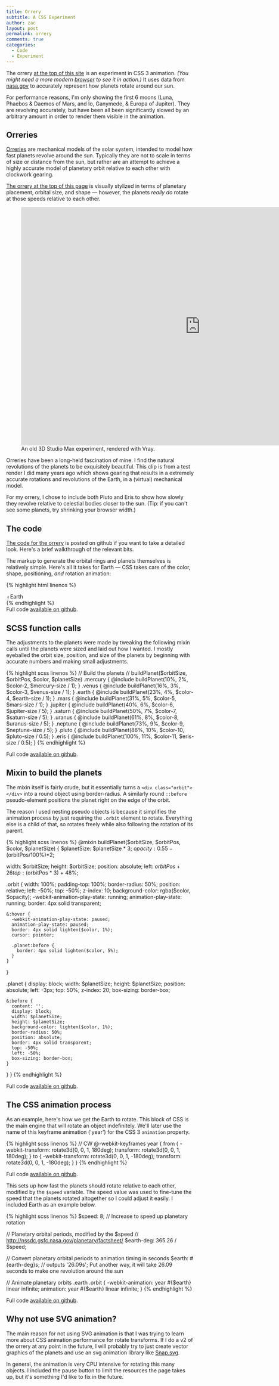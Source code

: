 ```yaml
---
title: Orrery
subtitle: A CSS Experiment
author: zac
layout: post
permalink: orrery
comments: true
categories:
  - Code
  - Experiment
---
```


The orrery <a href="/#top">at the top of this site</a> is an experiment in CSS 3 
animation. *(You might need a more modern <a href="https://www.google.com/chrome/browser/desktop/index.html">browser</a> to see it in action.)* It uses
data from <a href="http://nssdc.gsfc.nasa.gov/planetary/factsheet/">nasa.gov</a>
to accurately represent how planets rotate around our sun.

For performance reasons, I'm only showing the first 6 moons (Luna, Phaebos & Daemos of Mars, and Io, Ganymede, & Europa of Jupiter). They are revolving
accurately, but have been all been significantly slowed by an arbitrary amount in order to render
them visible in the animation.

<!-- more -->
<div class="anchor-offset" id="more"></div>

## Orreries

<a href="http://en.wikipedia.org/wiki/Orrery">Orreries</a> are mechanical models of the solar system, intended to model how fast planets revolve around the sun. Typically they are not to scale in terms of size or distance from the sun, but rather are an attempt to achieve a highly accurate model of planetary orbit relative to each other with clockwork gearing.

<a href="#top">The orrery at the top of this page</a> is visually stylized in terms of planetary placement, orbital size, and shape &mdash; however, the planets *really do* rotate at those speeds relative to each other.

<figure><iframe width="960" height="640" src="https://www.youtube-nocookie.com/embed/-cquQ29Glos?rel=0&amp;controls=0&amp;autoplay=1&amp;loop=1" frameborder="0" allowfullscreen></iframe><figcaption>An old 3D Studio Max experiment, rendered with Vray.</figcaption></figure>

Orreries have been a long-held fascination of mine. I find the natural revolutions of the planets to be exquisitely beautiful. This clip is from a test render I did many years ago which shows gearing that results in a extremely accurate rotations and revolutions of the Earth, in a (virtual) mechanical model.

For my orrery, I chose to include both Pluto and Eris to show how slowly they
revolve relative to celestial bodies closer to the sun. (Tip: if you can't see some
planets, try shrinking your browser width.)

## The code

<a href="https://github.com/zachalbert/zachalbert.com_v6#the-orrery">The code for
the orrery</a> is posted on github if you want to take a detailed look. Here's a brief walkthrough of the relevant bits.

The markup to generate the orbital rings and planets themselves is relatively simple. Here's all it takes for Earth &mdash; CSS takes care of the color, shape, positioning, *and* rotation animation:

{% highlight html linenos %}
<div class="earth" id="earth">
  <div class="label"><span class="symbol">♁</span>Earth</div>
  <div class="orbit">
    <div class="planet">
      <div class="satellite s_1"></div>
    </div>
  </div>
</div>
{% endhighlight %}
<div class="note">
  Full code <a href="https://github.com/zachalbert/zachalbert.com_v6#the-orrery">available on github</a>.
</div>

## SCSS function calls

The adjustments to the planets were made by tweaking the following mixin calls
until the planets were sized and laid out how I wanted. I mostly eyeballed the
orbit size, position, and size of the planets by beginning with accurate numbers
and making small adjustments.

{% highlight scss linenos %}
// Build the planets
// buildPlanet($orbitSize, $orbitPos, $color, $planetSize)
.mercury { @include buildPlanet(10%,  2%, $color-2, $mercury-size / 1); }
.venus   { @include buildPlanet(16%,  3%, $color-3, $venus-size / 1); }
.earth   { @include buildPlanet(23%,  4%, $color-4, $earth-size / 1); }
.mars    { @include buildPlanet(31%,  5%, $color-5, $mars-size / 1); }
.jupiter { @include buildPlanet(40%,  6%, $color-6, $jupiter-size / 5); }
.saturn  { @include buildPlanet(50%,  7%, $color-7, $saturn-size / 5); }
.uranus  { @include buildPlanet(61%,  8%, $color-8, $uranus-size / 5); }
.neptune { @include buildPlanet(73%,  9%, $color-9, $neptune-size / 5); }
.pluto   { @include buildPlanet(86%, 10%, $color-10, $pluto-size / 0.5); }
.eris    { @include buildPlanet(100%, 11%, $color-11, $eris-size / 0.5); }
{% endhighlight %}
<div class="note">
  Full code <a href="https://github.com/zachalbert/zachalbert.com_v6#the-orrery">available on github</a>.
</div>

## Mixin to build the planets

The mixin itself is fairly crude, but it essentially turns a `<div class="orbit"></div>`
into a round object using border-radius. A similarly round `::before` pseudo-element
positions the planet right on the edge of the orbit.

The reason I used nesting pseudo objects is because it simplifies the animation process by just requiring the `.orbit` element to rotate. Everything else is a child of that, so rotates freely while also following the rotation of its parent.

{% highlight scss linenos %}
@mixin buildPlanet($orbitSize, $orbitPos, $color, $planetSize) {
  $planetSize: $planetSize * 3;
  $opacity: 0.55 - ($orbitPos/100%)*2;

  width: $orbitSize;
  height: $orbitSize;
  position: absolute;
  left: $orbitPos + 26%;
  top: ($orbitPos * 3) + 48%;

  .orbit {
    width: 100%;
    padding-top: 100%;
    border-radius: 50%;
    position: relative;
    left: -50%;
    top: -50%;
    z-index: 10;
    background-color: rgba($color, $opacity);
    -webkit-animation-play-state: running;
    animation-play-state: running;
    border: 4px solid transparent;

    &:hover {
      -webkit-animation-play-state: paused;
      animation-play-state: paused;
      border: 4px solid lighten($color, 1%);
      cursor: pointer;

      .planet:before {
        border: 4px solid lighten($color, 5%);
      }
    }
  }

  .planet {
    display: block;
    width: $planetSize;
    height: $planetSize;
    position: absolute;
    left: -3px;
    top: 50%;
    z-index: 20;
    box-sizing: border-box;

    &:before {
      content: '';
      display: block;
      width: $planetSize;
      height: $planetSize;
      background-color: lighten($color, 1%);
      border-radius: 50%;
      position: absolute;
      border: 4px solid transparent;
      top: -50%;
      left: -50%;
      box-sizing: border-box;
    }
  }
}
{% endhighlight %}
<div class="note">
  Full code <a href="https://github.com/zachalbert/zachalbert.com_v6#the-orrery">available on github</a>.
</div>

## The CSS animation process

As an example, here's how we get the Earth to rotate. This block of CSS is the main
engine that will rotate an object indefinitely. We'll later use the name of this keyframe animation ('year') for the 
CSS 3 `animation` property.

{% highlight scss linenos %}
// CW
@-webkit-keyframes year {
  from {
    -webkit-transform: rotate3d(0, 0, 1, 180deg);
            transform: rotate3d(0, 0, 1, 180deg);
  }
  to {
    -webkit-transform: rotate3d(0, 0, 1, -180deg);
            transform: rotate3d(0, 0, 1, -180deg);
  }
}
{% endhighlight %}
<div class="note">
  Full code <a href="https://github.com/zachalbert/zachalbert.com_v6#the-orrery">available on github</a>.
</div>

This sets up how fast the planets should rotate relative to each other, modified by the `$speed` variable. The speed value was used to fine-tune the speed that the planets rotated altogether so I could adjust it easily. I included Earth as an example below.

{% highlight scss linenos %}
$speed:   8; // Increase to speed up planetary rotation

// Planetary orbital periods, modified by the $speed
// http://nssdc.gsfc.nasa.gov/planetary/factsheet/
$earth-deg:    365.26 / $speed;

// Convert planetary orbital periods to animation timing in seconds
$earth:        #{earth-deg}s; // outputs '26.09s'; Put another way, it will take 26.09 seconds to make one revolution around the sun

// Animate planetary orbits
.earth .orbit  { -webkit-animation: year #{$earth} linear infinite;
                         animation: year #{$earth} linear infinite; }
{% endhighlight %}
<div class="note">
  Full code <a href="https://github.com/zachalbert/zachalbert.com_v6#the-orrery">available on github</a>.
</div>

## Why not use SVG animation?

The main reason for not using SVG animation is that I was trying to learn more about CSS animation performance for rotate transforms. If I do a v2 of the orrery at any point in the future, I will probably try to just create vector graphics of the planets and use an svg animation library like <a href="http://snapsvg.io/">Snap.svg</a>.

In general, the animation is very CPU intensive for rotating this many objects. I included the pause button to limit the resources the page takes up, but it's something I'd like to fix in the future.